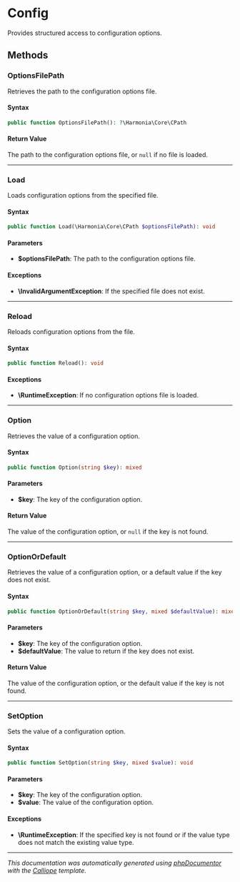 # Config

Provides structured access to configuration options.

## Methods

### OptionsFilePath

Retrieves the path to the configuration options file.

#### Syntax

```php
public function OptionsFilePath(): ?\Harmonia\Core\CPath
```

#### Return Value

The path to the configuration options file, or `null` if no file is loaded.

---

### Load

Loads configuration options from the specified file.

#### Syntax

```php
public function Load(\Harmonia\Core\CPath $optionsFilePath): void
```

#### Parameters

- **$optionsFilePath**: The path to the configuration options file.

#### Exceptions

- **\InvalidArgumentException**: If the specified file does not exist.

---

### Reload

Reloads configuration options from the file.

#### Syntax

```php
public function Reload(): void
```

#### Exceptions

- **\RuntimeException**: If no configuration options file is loaded.

---

### Option

Retrieves the value of a configuration option.

#### Syntax

```php
public function Option(string $key): mixed
```

#### Parameters

- **$key**: The key of the configuration option.

#### Return Value

The value of the configuration option, or `null` if the key is not found.

---

### OptionOrDefault

Retrieves the value of a configuration option, or a default value if the
key does not exist.

#### Syntax

```php
public function OptionOrDefault(string $key, mixed $defaultValue): mixed
```

#### Parameters

- **$key**: The key of the configuration option.
- **$defaultValue**: The value to return if the key does not exist.

#### Return Value

The value of the configuration option, or the default value if the key is not found.

---

### SetOption

Sets the value of a configuration option.

#### Syntax

```php
public function SetOption(string $key, mixed $value): void
```

#### Parameters

- **$key**: The key of the configuration option.
- **$value**: The value of the configuration option.

#### Exceptions

- **\RuntimeException**: If the specified key is not found or if the value type does not match the existing value type.

---

*This documentation was automatically generated using [phpDocumentor](http://www.phpdoc.org/) with the [Calliope](https://github.com/DaphneWebFramework/Calliope) template.*
